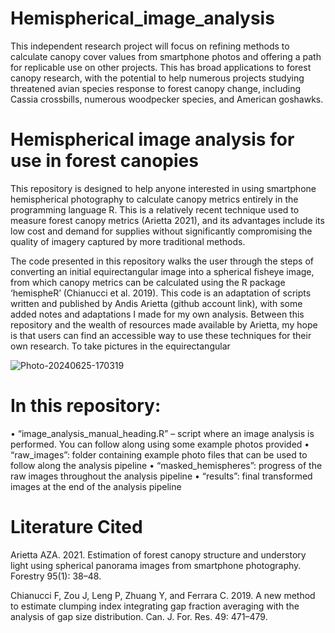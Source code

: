 # Hemispherical_image_analysis



This independent research project will focus on refining methods to calculate canopy cover values from smartphone photos and offering a path for replicable use on other projects. This has broad applications to forest canopy research, with the potential to help numerous projects studying threatened avian species response to forest canopy change, including Cassia crossbills, numerous woodpecker species, and American goshawks. 

# Hemispherical image analysis for use in forest canopies

This repository is designed to help anyone interested in using smartphone hemispherical photography to calculate canopy metrics entirely in the programming language R. This is a relatively recent technique used to measure forest canopy metrics (Arietta 2021), and its advantages include its low cost and demand for supplies without significantly compromising the quality of imagery captured by more traditional methods. 
	
 The code presented in this repository walks the user through the steps of converting an initial equirectangular image into a spherical fisheye image, from which canopy metrics can be calculated using the R package ‘hemispheR’ (Chianucci et al. 2019). This code is an adaptation of scripts written and published by Andis Arietta (github account link), with some added notes and adaptations I made for my own analysis. Between this repository and the wealth of resources made available by Arietta, my hope is that users can find an accessible way to use these techniques for their own research. 
	To take pictures in the equirectangular 

![Photo-20240625-170319](https://github.com/user-attachments/assets/c70d42ba-ec7c-4471-a084-a0ee39f17bf2)

# In this repository:

•	“image_analysis_manual_heading.R” – script where an image analysis is performed. You can follow along using some example photos provided
•	“raw_images”: folder containing example photo files that can be used to follow along the analysis pipeline 
•	“masked_hemispheres”: progress of the raw  images throughout the analysis pipeline
•	“results”: final transformed images at the end of the analysis pipeline


# Literature Cited

Arietta AZA. 2021. Estimation of forest canopy structure and understory light using spherical panorama images from smartphone photography. Forestry 95(1): 38–48.  

Chianucci F, Zou J, Leng P, Zhuang Y, and Ferrara C. 2019. A new method to estimate clumping index integrating gap fraction averaging with the analysis of gap size distribution. Can. J. For. Res. 49: 471–479. 
